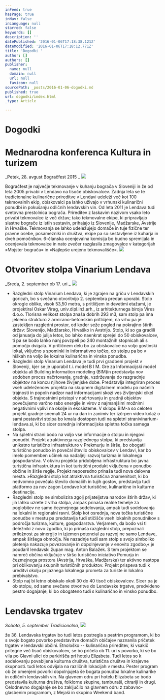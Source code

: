 ```yaml
---
inFeed: true
hasPage: true
inNav: false
inLanguage: null
starred: false
keywords: []
description: ''
datePublished: '2016-01-06T17:18:38.121Z'
dateModified: '2016-01-06T17:18:12.771Z'
title: 'Dogodki '
author: []
authors: []
publisher:
  name: null
  domain: null
  url: null
  favicon: null
sourcePath: _posts/2016-01-06-dogodki.md
published: true
url: dogodki/index.html
_type: Article

---
```

# Dogodki 

# Mednarodna konferenca Kultura in turizem 

_Petek, 28\. avgust
Bogračfest 2015 _
![](https://the-grid-user-content.s3-us-west-2.amazonaws.com/26be3d92-0fb8-4457-8baf-b2906f3fb70a.jpg)

Bogračfest je največje tekmovanje v kuhanju bograča v Sloveniji in že od leta 2005 privabi v Lendavo na tisoče obiskovalcev. Zadnja leta se te tradicionalne kulinarične prireditve v Lendavi udeleži več kot 100 tekmovalnih ekip, obiskovalci pa lahko uživajo v vrhunski kulinarični ponudbi in pokušanju odličnih lendavskih vin.
Od leta 2011 je Lendava tudi svetovna prestolnica bograča. Prireditev z laskavim nazivom vsako leto privabi tekmovalce iz več držav; tako tekmovalne ekipe, ki pripravljajo slastne bograče iz istih sestavin, prihajajo iz Slovenije, Madžarske, Avstrije in Hrvaške. Tekmovanja se lahko udeležujejo domače in tuje fizične ter pravne osebe, posamezniki in društva, ekipe pa so sestavljene iz kuharja in dveh pomočnikov. 6-članska ocenjevalna komisija bo budno spremljala in ocenjevala tekmovalce in nato zvečer razglasila zmagovalce v kategorijah »Mojster bograča« in »Najlepše urejeno tekmovališče«. ![](https://the-grid-user-content.s3-us-west-2.amazonaws.com/634b045d-db1a-4a93-93d6-4a6c41f5b3fb.jpg)

# Otvoritev stolpa Vinarium Lendava

_Sreda, 2\. september ob 17\. uri _
![](https://the-grid-user-content.s3-us-west-2.amazonaws.com/7fdd65ea-0ea0-472a-867e-522ba8186174.jpg)

* Razgledni stolp Vinarium Lendava, ki je zgrajen na griču v Lendavskih goricah, bo s svečano otvoritvijo 2\. septembra predan uporabi. Stolp okrogle oblike, visok 53,50 metra, s pritličjem in devetimi etažami, je projektiral Oskar Virag, univ.dipl.inž.arh., iz arhitekturnega biroja Vires d.o.o. Tlorisna velikost stolpa znaša dobrih 293 m3, sam stolp pa ima jekleno strukturo z armirano-betonskim pritličjem, na vrhu pa je zastekljen razgledni prostor, od koder seže pogled na pokrajino štirih držav: Slovenijo, Madžarsko, Hrvaško in Avstrijo.
Stolp, ki so ga gradili od januarja do julija letos, bo lahko naenkrat sprejel do 50 obiskovalcev, ti pa se bodo lahko nanj povzpeli po 240 montažnih stopnicah ali s pomočjo dvigala. V pritličnem delu bo za obiskovalce na voljo gostinski lokal, vključno s spominki in informativno točko, ob stolpu pa bo v hiškah na voljo še lokalna kulinarična in vinska ponudba. 
* Razgledni stolp Vinarium Lendava je tudi prvi gradbeni projekt v Sloveniji, kjer se je uporabil t.i. model B I M. Gre za Informacijski model objekta ali Building information modeling (BIM)in predstavlja nov sodoben proces načrtovanja, gradnje, vzdrževanja do razgradnje objektov na koncu njihove življenjske dobe. Predstavlja integriran proces vseh udeležencev projekta na skupnem digitalnem modelu po načelih trajnosti in popoln nadzor nad informacijami skozi ves življenjski cikel objekta. S trajnostnimi pristopi v načrtovanju in gradnji objektov povečujemo varčno rabo energije in virov z najmanjšimi možnimi negativnimi vplivi na okolje in ekosisteme. V sklopu BIM-a so celoten projekt gradnje snemali 24 ur na dan in zanimiv ter izčrpen video kolaž o sami postavitvi stolpa bo kmalu dostopen tudi na spletni stranivinarium-lendava.si, ki bo sicer osrednja informacijska spletna točka samega stolpa. 
* Na spletni strani bodo na voljo vse informacije o stolpu in njegovi ponudbi.
Projekt atraktivnega razglednega stolpa, ki predstavlja unikatno turistično infrastrukturo v Prekmurju in širše, bo obogatil turistično ponudbo in povečal število obiskovalcev v Lendavi, kar bo imelo pomemben učinek na nadaljnji razvoj turizma in lokalnega gospodarstva. V okviru projekta pridobljena infrastruktura bo javna turistična infrastruktura in kot turistični produkt vključena v ponudbo občine in širše regije. Projekt neposredno prinaša tudi nova delovna mesta.
»Razgledni stolp kot atraktivna turistična znamenitost, ki bo nedvomno povečala število domačih in tujih gostov, predstavlja tudi platformo za nov zagon Lendave kot turistične, kulinarične in kulturne destinacije.
* Razgledni stolp ne simbolizira zgolj prijateljstva narodov štirih držav, ki jih lahko uzrete z vrha stolpa, ampak prinaša realne temelje za poglobitev ne samo čezmejnega sodelovanja, ampak tudi sodelovanja na lokalni in regionalni ravni. Stolp kot osrednja, nova točka turistične ponudbe v mestu pa predstavlja tudi stičišče vseh lokalnih ponudnikov s področja turizma, kulture, gospodarstva. Verjamem, da bodo vsi ti deležniki z novo zgodbo, ki jo prinaša razgledni stolp, prepoznali priložnost za sinergijo in izjemen potencial za razvoj ne samo Lendave, ampak širšega območja. Ne nazadnje tudi sam stolp s svojo simboliko pletenja nakazuje povezovanje in dopolnjevanje v enovito zgodbo,« je poudaril lendavski župan mag. Anton Balažek.
S tem projektom se namreč občina vključuje v širšo turistično iniciativo Pomurja in čezmejnega prostora (Avstrija, Hrvaška, Madžarska) ter aktivno nastopa pri oblikovanju skupnih turističnih produktov. Projekt prispeva tudi k ureditvi okolju prijaznega lokalnega prometa za turiste in lokalno prebivalstvo. 
* Stolp naj bi letno obiskalo okoli 30 do 40 tisoč obiskovalcev.
Sicer pa je ob stolpu, od same svečane otvoritve do Lendavske trgatve, predvideno pestro dogajanje, ki bo obogateno tudi s kulinarično in vinsko ponudbo.

# Lendavska trgatev 

_Sobota, 5\. september
Tradicionalna,_
![](https://the-grid-user-content.s3-us-west-2.amazonaws.com/2b0639ef-617d-48b4-bbc5-68b3fe864c1c.jpg)

že 36\. Lendavska trgatev bo tudi letos postregla s pestrim programom, ki bo s svojo bogato povorko predstavitve domačih običajev naznanila pričetek trgatev v lendavski občini. Etnološko -- kulinarična prireditev, ki vsakič pritegne več tisoč obiskovalcev, se bo pričela ob 11\. uri s povorko, ki se bo vila po Glavni ulici do parkirišča pri hotelu Elizabeta. Tudi letos so k sodelovanju povabljena kulturna društva, turistična društva in krajevne skupnosti. tudi letos odvijala na različnih lokacijah v mestu. Pester program ob že omenjeni povorki dopolnjujeta še bogata ponudba lokalne kulinarike in odličnih lendavskih vin. Na glavnem odru pri hotelu Elizabeta se bodo predstavila kulturna društva, folklorne skupine, tamburaši, citrariji in drugi. Celodnevno dogajanje se bo zaključilo na glavnem odru z zabavno-glasbenim programom, z Mejaši in skupino Weekend band.
